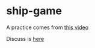 # ship-game

A practice comes from [this video](https://d1b1wr57ag5rdp.cloudfront.net/videos/output/battleship_game_f38fa9_s349/battleship_game_f38fa9_s349.mp4)

Discuss is [here](https://ruby-china.org/topics/28544)
